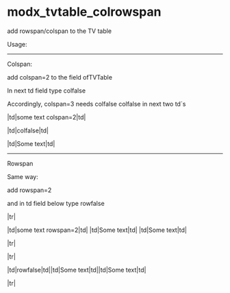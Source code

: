# modx_tvtable_colrowspan

add rowspan/colspan to the TV table

Usage:

**************************************

Colspan:


add colspan=2 to the field ofTVTable

In next td field type colfalse

Accordingly, colspan=3 needs colfalse colfalse in next two td`s

|td|some text colspan=2|td|

|td|colfalse|td|

|td|Some text|td|

***********************************

Rowspan

Same way:

add rowspan=2

and in td field below type rowfalse

|tr|

  |td|some text rowspan=2|td| |td|Some text|td| |td|Some text|td|
  
|tr|

|tr|

  |td|rowfalse|td||td|Some text|td||td|Some text|td|
  
|tr|


